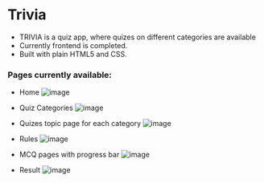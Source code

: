 # Trivia

- TRIVIA is a quiz app, where quizes on different categories are available
- Currently frontend is completed.
- Built with plain HTML5 and CSS.

### Pages currently available:
- Home 
![image](https://user-images.githubusercontent.com/64693025/154936102-9cf3ff45-9d14-4ab1-8519-46ad80eb5cde.png)


- Quiz Categories
![image](https://user-images.githubusercontent.com/64693025/154936203-e1c2c5d7-0d84-4c55-b98e-6cdc4ee8e812.png)


- Quizes topic page for each category
![image](https://user-images.githubusercontent.com/64693025/154936387-37f3a435-412d-46e7-94f5-f961ddfe37e8.png)


- Rules
![image](https://user-images.githubusercontent.com/64693025/154936481-e1aab597-f3e0-46e1-825e-61a6317cc931.png)


- MCQ pages with progress bar
![image](https://user-images.githubusercontent.com/64693025/154936622-58261aa4-38eb-494d-b084-a3b183e4c5db.png)


- Result
![image](https://user-images.githubusercontent.com/64693025/154936960-1fe71b5f-41ca-42b3-94f9-721508a12961.png)
